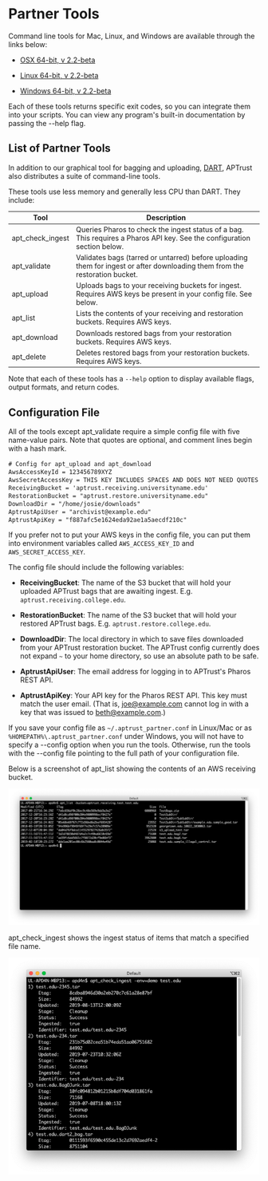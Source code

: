 # Partner Tools

Command line tools for Mac, Linux, and Windows are available through the links below:

* [OSX 64-bit, v 2.2-beta](https://s3.amazonaws.com/aptrust.public.download/partner-apps/osx/APTrust_Partner_Tools_Mac_2.2-beta.zip)

* [Linux 64-bit, v 2.2-beta](https://s3.amazonaws.com/aptrust.public.download/partner-apps/linux/APTrust_Partner_Tools_Linux_2.2-beta.zip)

* [Windows 64-bit, v 2.2-beta](https://s3.amazonaws.com/aptrust.public.download/partner-apps/windows/APTrust_Partner_Tools_Windows_2.2-beta.zip)

Each of these tools returns specific exit codes, so you can integrate them into your scripts. You can view any program's built-in documentation by passing the --help flag.

## List of Partner Tools

In addition to our graphical tool for bagging and uploading, [DART](https://aptrust.github.io/dart-docs/users/getting_started/), APTrust also distributes a suite of command-line tools.

These tools use less memory and generally less CPU than DART. They include:

Tool | Description
---- | ----
apt_check_ingest | Queries Pharos to check the ingest status of a bag. This requires a Pharos API key. See the configuration section below.
apt_validate | Validates bags (tarred or untarred) before uploading them for ingest or after downloading them from the restoration bucket.
apt_upload | Uploads bags to your receiving buckets for ingest. Requires AWS keys be present in your config file. See below.
apt_list | Lists the contents of your receiving and restoration buckets. Requires AWS keys.
apt_download | Downloads restored bags from your restoration buckets. Requires AWS keys.
apt_delete | Deletes restored bags from your restoration buckets. Requires AWS keys.

Note that each of these tools has a `--help` option to display available flags,
output formats, and return codes.

## Configuration File

All of the tools except apt_validate require a simple config file with five name-value pairs. Note that quotes are optional, and comment lines begin with a hash mark.

```
# Config for apt_upload and apt_download
AwsAccessKeyId = 123456789XYZ
AwsSecretAccessKey = THIS KEY INCLUDES SPACES AND DOES NOT NEED QUOTES
ReceivingBucket = 'aptrust.receiving.universityname.edu'
RestorationBucket = "aptrust.restore.universityname.edu"
DownloadDir = "/home/josie/downloads"
AptrustApiUser = "archivist@example.edu"
AptrustApiKey = "f887afc5e1624eda92ae1a5aecdf210c"
```

If you prefer not to put your AWS keys in the config file, you can put them into environment variables called `AWS_ACCESS_KEY_ID` and `AWS_SECRET_ACCESS_KEY`.

The config file should include the following variables:

* __ReceivingBucket__: The name of the S3 bucket that will hold your uploaded APTrust bags that are awaiting ingest. E.g. `aptrust.receiving.college.edu`.

* __RestorationBucket__: The name of the S3 bucket that will hold your restored APTrust bags. E.g. `aptrust.restore.college.edu`.

* __DownloadDir__: The local directory in which to save files downloaded from your APTrust restoration bucket. The APTrust config currently does not expand `~` to your home directory, so use an absolute path to be safe.

* __AptrustApiUser__: The email address for logging in to APTrust's Pharos REST API.

* __AptrustApiKey__: Your API key for the Pharos REST API. This key must match the user email. (That is, joe@example.com cannot log in with a key that was issued to beth@example.com.)

If you save your config file as `~/.aptrust_partner.conf` in Linux/Mac or as `%HOMEPATH%\.aptrust_partner.conf` under Windows, you will not have to specify a --config option when you run the tools. Otherwise, run the tools with the --config file pointing to the full path of your configuration file.


Below is a screenshot of apt_list showing the contents of an AWS receiving bucket.

![apt_list](img/partner_tools/apt_list.png)

apt_check_ingest shows the ingest status of items that match a specified file name.

![apt_check_ingest](img/partner_tools/apt_check_ingest.png)
